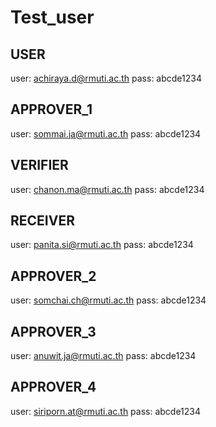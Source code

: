 # Test_user

## USER
user: achiraya.d@rmuti.ac.th
pass: abcde1234

## APPROVER_1
user: sommai.ja@rmuti.ac.th
pass: abcde1234

## VERIFIER
user: chanon.ma@rmuti.ac.th
pass: abcde1234

## RECEIVER
user: panita.si@rmuti.ac.th
pass: abcde1234

## APPROVER_2
user: somchai.ch@rmuti.ac.th
pass: abcde1234

## APPROVER_3
user: anuwit.ja@rmuti.ac.th
pass: abcde1234

## APPROVER_4
user: siriporn.at@rmuti.ac.th
pass: abcde1234
